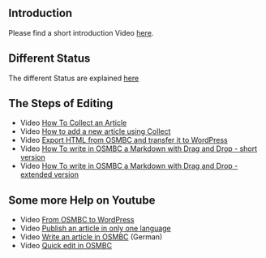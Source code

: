 ## Introduction

Please find a short introduction Video [here](https://cloud.githubusercontent.com/assets/4470913/11055606/d58fba3c-879e-11e5-8625-386b8d89df77.gif).

## Different Status

The different Status are explained [here](https://wiki.openstreetmap.org/w/images/3/33/Blogstatus.pdf)

## The Steps of Editing

* Video [How To Collect an Article](https://cloud.githubusercontent.com/assets/4470913/11055643/271dc4de-879f-11e5-93e5-24d37db4efb7.gif)
* Video [How to add a new article using Collect](https://cloud.githubusercontent.com/assets/4470913/11055643/271dc4de-879f-11e5-93e5-24d37db4efb7.gif)
* Video [Export HTML from OSMBC and transfer it to WordPress](https://cloud.githubusercontent.com/assets/4470913/11125789/cbb107f6-8991-11e5-93e6-e8a03d8fa8ab.gif)
* Video [How To write in OSMBC a Markdown with Drag and Drop - short version](https://youtu.be/Dp90jM6s9Tc)
* Video [How To write in OSMBC a Markdown with Drag and Drop - extended version](https://youtu.be/zBYe-XHDJ98)

## Some more Help on Youtube
* Video [From OSMBC to WordPress](https://www.youtube.com/watch?v=EmFOXWhry2A)
* Video [Publish an article in only one language](https://www.youtube.com/watch?v=nmi91HLUhDY)
* Video [Write an article in OSMBC](https://www.youtube.com/watch?v=np-gkdpNLlw) (German)
* Video [Quick edit in OSMBC](https://www.youtube.com/watch?v=f8qQLNYFbY0)


